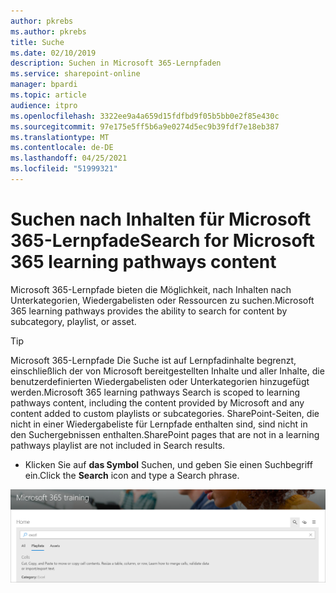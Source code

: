 ```yaml
---
author: pkrebs
ms.author: pkrebs
title: Suche
ms.date: 02/10/2019
description: Suchen in Microsoft 365-Lernpfaden
ms.service: sharepoint-online
manager: bpardi
ms.topic: article
audience: itpro
ms.openlocfilehash: 3322ee9a4a659d15fdfbd9f05b5bb0e2f85e430c
ms.sourcegitcommit: 97e175e5ff5b6a9e0274d5ec9b39fdf7e18eb387
ms.translationtype: MT
ms.contentlocale: de-DE
ms.lasthandoff: 04/25/2021
ms.locfileid: "51999321"
---
```

# <a name="search-for-microsoft-365-learning-pathways-content"></a><span data-ttu-id="80155-103">Suchen nach Inhalten für Microsoft 365-Lernpfade</span><span class="sxs-lookup"><span data-stu-id="80155-103">Search for Microsoft 365 learning pathways content</span></span>

<span data-ttu-id="80155-104">Microsoft 365-Lernpfade bieten die Möglichkeit, nach Inhalten nach Unterkategorien, Wiedergabelisten oder Ressourcen zu suchen.</span><span class="sxs-lookup"><span data-stu-id="80155-104">Microsoft 365 learning pathways provides the ability to search for content by subcategory, playlist, or asset.</span></span> 

> [!TIP]
> <span data-ttu-id="80155-105">Microsoft 365-Lernpfade Die Suche ist auf Lernpfadinhalte begrenzt, einschließlich der von Microsoft bereitgestellten Inhalte und aller Inhalte, die benutzerdefinierten Wiedergabelisten oder Unterkategorien hinzugefügt werden.</span><span class="sxs-lookup"><span data-stu-id="80155-105">Microsoft 365 learning pathways Search is scoped to learning pathways content, including the content provided by Microsoft and any content added to custom playlists or subcategories.</span></span> <span data-ttu-id="80155-106">SharePoint-Seiten, die nicht in einer Wiedergabeliste für Lernpfade enthalten sind, sind nicht in den Suchergebnissen enthalten.</span><span class="sxs-lookup"><span data-stu-id="80155-106">SharePoint pages that are not in a learning pathways playlist are not included in Search results.</span></span>     

- <span data-ttu-id="80155-107">Klicken Sie auf **das Symbol** Suchen, und geben Sie einen Suchbegriff ein.</span><span class="sxs-lookup"><span data-stu-id="80155-107">Click the **Search** icon and type a Search phrase.</span></span> 

![Suchwebseite.](media/cg-search.png)

